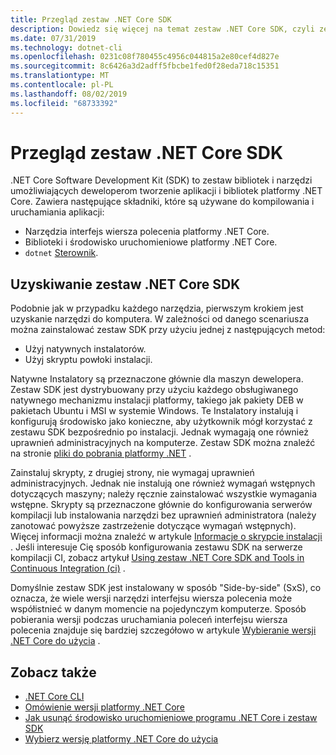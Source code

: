 ```yaml
---
title: Przegląd zestaw .NET Core SDK
description: Dowiedz się więcej na temat zestaw .NET Core SDK, czyli zestawu bibliotek i narzędzi służących do tworzenia projektów platformy .NET Core.
ms.date: 07/31/2019
ms.technology: dotnet-cli
ms.openlocfilehash: 0231c08f780455c4956c044815a2e80cef4d827e
ms.sourcegitcommit: 8c6426a3d2adff5fbcbe1fed0f28eda718c15351
ms.translationtype: MT
ms.contentlocale: pl-PL
ms.lasthandoff: 08/02/2019
ms.locfileid: "68733392"
---
```

# <a name="net-core-sdk-overview"></a>Przegląd zestaw .NET Core SDK

.NET Core Software Development Kit (SDK) to zestaw bibliotek i narzędzi umożliwiających deweloperom tworzenie aplikacji i bibliotek platformy .NET Core. Zawiera następujące składniki, które są używane do kompilowania i uruchamiania aplikacji:

- Narzędzia interfejs wiersza polecenia platformy .NET Core.
- Biblioteki i środowisko uruchomieniowe platformy .NET Core.
- `dotnet` [Sterownik](tools/index.md#driver).

## <a name="acquiring-the-net-core-sdk"></a>Uzyskiwanie zestaw .NET Core SDK

Podobnie jak w przypadku każdego narzędzia, pierwszym krokiem jest uzyskanie narzędzi do komputera. W zależności od danego scenariusza można zainstalować zestaw SDK przy użyciu jednej z następujących metod:

- Użyj natywnych instalatorów.
- Użyj skryptu powłoki instalacji.

Natywne Instalatory są przeznaczone głównie dla maszyn dewelopera. Zestaw SDK jest dystrybuowany przy użyciu każdego obsługiwanego natywnego mechanizmu instalacji platformy, takiego jak pakiety DEB w pakietach Ubuntu i MSI w systemie Windows. Te Instalatory instalują i konfigurują środowisko jako konieczne, aby użytkownik mógł korzystać z zestawu SDK bezpośrednio po instalacji. Jednak wymagają one również uprawnień administracyjnych na komputerze. Zestaw SDK można znaleźć na stronie [pliki do pobrania platformy .NET](https://dotnet.microsoft.com/download) .

Zainstaluj skrypty, z drugiej strony, nie wymagaj uprawnień administracyjnych. Jednak nie instalują one również wymagań wstępnych dotyczących maszyny; należy ręcznie zainstalować wszystkie wymagania wstępne. Skrypty są przeznaczone głównie do konfigurowania serwerów kompilacji lub instalowania narzędzi bez uprawnień administratora (należy zanotować powyższe zastrzeżenie dotyczące wymagań wstępnych). Więcej informacji można znaleźć w artykule [Informacje o skrypcie instalacji](tools/dotnet-install-script.md) . Jeśli interesuje Cię sposób konfigurowania zestawu SDK na serwerze kompilacji CI, zobacz artykuł [Using zestaw .NET Core SDK and Tools in Continuous Integration (ci)](tools/using-ci-with-cli.md) .

Domyślnie zestaw SDK jest instalowany w sposób "Side-by-side" (SxS), co oznacza, że wiele wersji narzędzi interfejsu wiersza polecenia może współistnieć w danym momencie na pojedynczym komputerze. Sposób pobierania wersji podczas uruchamiania poleceń interfejsu wiersza polecenia znajduje się bardziej szczegółowo w artykule [Wybieranie wersji .NET Core do użycia](versions/selection.md) .

## <a name="see-also"></a>Zobacz także

- [.NET Core CLI](tools/index.md)
- [Omówienie wersji platformy .NET Core](versions/index.md)
- [Jak usunąć środowisko uruchomieniowe programu .NET Core i zestaw SDK](versions/remove-runtime-sdk-versions.md)
- [Wybierz wersję platformy .NET Core do użycia](versions/selection.md)
